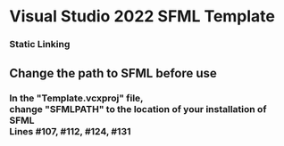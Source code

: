 # Visual Studio 2022 SFML Template
### Static Linking
## Change the path to SFML before use
### In the "Template.vcxproj" file,<br>change "SFMLPATH" to the location of your installation of SFML<br>Lines #107, #112, #124, #131